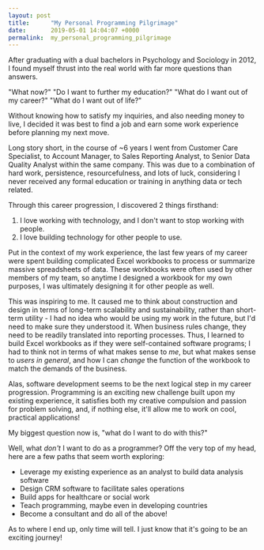 ```yaml
---
layout: post
title:      "My Personal Programming Pilgrimage"
date:       2019-05-01 14:04:07 +0000
permalink:  my_personal_programming_pilgrimage
---
```


After graduating with a dual bachelors in Psychology and Sociology in 2012, I found myself thrust into the real world with far more questions than answers.

"What now?"
"Do I want to further my education?"
"What do I want out of my career?"
"What do I want out of life?"

Without knowing how to satisfy my inquiries, and also needing money to live, I decided it was best to find a job and earn some work experience before planning my next move.

Long story short, in the course of ~6 years I went from Customer Care Specialist, to Account Manager, to Sales Reporting Analyst, to Senior Data Quality Analyst within the same company. This was due to a combination of hard work, persistence, resourcefulness, and lots of luck, considering I never received any formal education or training in anything data or tech related. 

Through this career progression, I discovered 2 things firsthand:

1) I love working with technology, and I don't want to stop working with people.
2) I love building technology for other people to use.

Put in the context of my work experience, the last few years of my career were spent building complicated Excel workbooks to process or summarize massive spreadsheets of data. These workbooks were often used by other members of my team, so anytime I designed a workbook for my own purposes, I was ultimately designing it for other people as well.

This was inspiring to me. It caused me to think about construction and design in terms of long-term scalability and sustainability, rather than short-term utility - I had no idea who would be using my work in the future, but I'd need to make sure they understood it. When business rules change, they need to be readily translated into reporting processes. Thus, I learned to build Excel workbooks as if they were self-contained software programs; I had to think not in terms of what makes sense to *me*, but what makes sense to *users in general*, and how I can *change* the function of the workbook to match the demands of the business. 

Alas, software development seems to be the next logical step in my career progression. Programming is an exciting new challenge built upon my existing experience, it satisfies both my creative compulsion and passion for problem solving, and, if nothing else, it'll allow me to work on cool, practical applications!

My biggest question now is, "what do I want to do with this?"

Well, what *don't* I want to do as a programmer? Off the very top of my head, here are a few paths that seem worth exploring:

- Leverage my existing experience as an analyst to build data analysis software
- Design CRM software to facilitate sales operations
- Build apps for healthcare or social work
- Teach programming, maybe even in developing countries
- Become a consultant and do all of the above!

As to where I end up, only time will tell. I just know that it's going to be an exciting journey!
